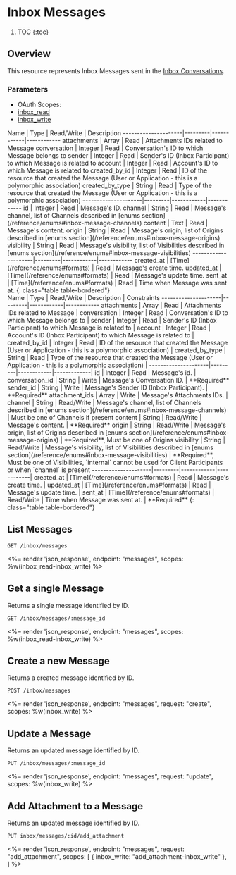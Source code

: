 # Inbox Messages

1. TOC
{:toc}

## Overview

This resource represents Inbox Messages sent in the [Inbox Conversations](/reference/endpoints/inbox_conversations/).

### Parameters
<ul class="nav nav-pills" role="tablist">
  <li class="disabled"><a>OAuth Scopes:</a></li>
  <li class="active"><a href="#inbox_read" role="tab" data-toggle="pill">inbox_read</a></li>
  <li><a href="#inbox_write" role="tab" data-toggle="pill">inbox_write</a></li>
</ul>
<div class="tab-content" markdown="1">
  <div class="tab-pane active" id="inbox_read" markdown="1">
Name                 | Type    | Read/Write | Description
---------------------|---------|------------|------------
attachments          | Array   | Read       | Attachments IDs related to Message 
conversation         | Integer | Read       | Conversation's ID to which Message belongs to
sender               | Integer | Read       | Sender's ID (Inbox Participant) to which Message is related to
account              | Integer | Read       | Account's ID to which Message is related to
created_by_id        | Integer | Read       | ID of the resource that created the Message (User or Application - this is a polymorphic association) 
created_by_type      | String  | Read       | Type of the resource that created the Message (User or Application - this is a polymorphic association)
---------------------|---------|------------|------------
id                   | Integer | Read       | Message's ID.
channel              | String  | Read       | Message's channel, list of Channels described in [enums section](/reference/enums#inbox-message-channels)
content              | Text    | Read       | Message's content.
origin               | String  | Read       | Message's origin, list of Origins described in [enums section](/reference/enums#inbox-message-origins)
visibility           | String  | Read       | Message's visibility, list of Visibilities described in [enums section](/reference/enums#inbox-message-visibilities)
---------------------|---------|------------|------------
created_at           | [Time](/reference/enums#formats) | Read       | Message's create time.
updated_at           | [Time](/reference/enums#formats) | Read       | Message's update time.
sent_at              | [Time](/reference/enums#formats) | Read       | Time when Message was sent at.
{: class="table table-bordered"}
  </div>
  <div class="tab-pane" id="inbox_write" markdown="1">
Name                 | Type    | Read/Write | Description | Constraints
---------------------|---------|------------|------------
attachments          | Array   | Read       | Attachments IDs related to Message  |
conversation         | Integer | Read       | Conversation's ID to which Message belongs to |
sender               | Integer | Read       | Sender's ID (Inbox Participant) to which Message is related to |
account              | Integer | Read       | Account's ID (Inbox Participant) to which Message is related to |
created_by_id        | Integer | Read       | ID of the resource that created the Message (User or Application - this is a polymorphic association) | 
created_by_type      | String  | Read       | Type of the resource that created the Message (User or Application - this is a polymorphic association) |
---------------------|---------|------------|-------------|
id                   | Integer | Read       | Message's id. |
conversation_id      | String  | Write      | Message's Conversation ID. | **Required**
sender_id            | String  | Write      | Message's Sender ID (Inbox Participant). | **Required**
attachment_ids       | Array   | Write      | Message's Attachments IDs. |
channel              | String  | Read/Write | Message's channel, list of Channels described in [enums section](/reference/enums#inbox-message-channels) | Must be one of Channels if present
content              | String  | Read/Write | Message's content. | **Required**
origin               | String  | Read/Write | Message's origin, list of Origins described in [enums section](/reference/enums#inbox-message-origins) | **Required**, Must be one of Origins
visibility           | String  | Read/Write | Message's visibility, list of Visibilities described in [enums section](/reference/enums#inbox-message-visibilities) | **Required**, Must be one of Visibilities, `internal` cannot be used for Client Participants or when `channel` is present 
---------------------|---------|------------|------------|
created_at           | [Time](/reference/enums#formats) | Read       | Message's create time. |
updated_at           | [Time](/reference/enums#formats) | Read       | Message's update time. |
sent_at              | [Time](/reference/enums#formats) | Read/Write | Time when Message was sent at. | **Required**
{: class="table table-bordered"}
  </div>
</div>

## List Messages

~~~
GET /inbox/messages
~~~

<%= render 'json_response', endpoint: "messages", scopes: %w(inbox_read-inbox_write) %>

## Get a single Message

Returns a single message identified by ID.

~~~
GET /inbox/messages/:message_id
~~~

<%= render 'json_response', endpoint: "messages", scopes: %w(inbox_read-inbox_write) %>

## Create a new Message

Returns a created message identified by ID.

~~~~
POST /inbox/messages
~~~~

<%= render 'json_response', endpoint: "messages", request: "create",
  scopes: %w(inbox_write) %>

## Update a Message

Returns an updated message identified by ID.

~~~
PUT /inbox/messages/:message_id
~~~

<%= render 'json_response', endpoint: "messages", request: "update",
  scopes: %w(inbox_write) %>
  
## Add Attachment to a Message

Returns an updated message identified by ID.

~~~
PUT inbox/messages/:id/add_attachment
~~~

<%= render 'json_response', endpoint: "messages", request: "add_attachment",
scopes: [
    { inbox_write: "add_attachment-inbox_write" },
  ] %>
  
